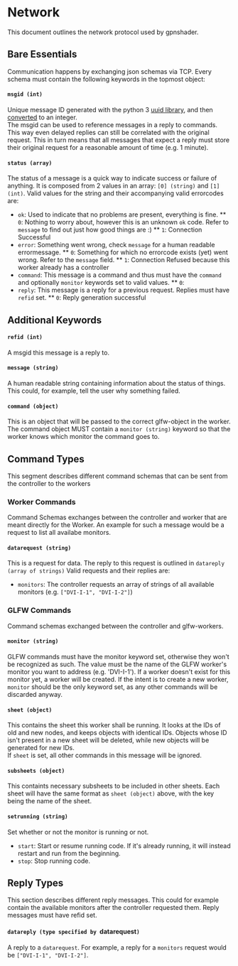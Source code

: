# Network
This document outlines the network protocol used by gpnshader.

## Bare Essentials
Communication happens by exchanging json schemas via TCP. Every schema must contain the following keywords in the topmost object:

#### `msgid (int)`
Unique message ID generated with the python 3 [uuid library](https://docs.python.org/3/library/uuid.html#uuid.uuid4), and then [converted](https://docs.python.org/3/library/uuid.html#uuid.UUID.int) to an integer.  
The msgid can be used to reference messages in a reply to commands. This way even delayed replies can still be correlated with the original request. This in turn means that all messages that expect a reply must store their original request for a reasonable amount of time (e.g. 1 minute).

#### `status (array)`
The status of a message is a quick way to indicate success or failure of anything. It is composed from 2 values in an array: `[0] (string)` and `[1] (int)`. Valid values for the string and their accompanying valid errorcodes are:  
* `ok`: Used to indicate that no problems are present, everything is fine.
**  `0`: Nothing to worry about, however this is an unknown `ok` code. Refer to `message` to find out just how good things are :)
**  `1`: Connection Successful
* `error`: Something went wrong, check `message` for a human readable errormessage.
**  `0`: Something for which no errorcode exists (yet) went wrong. Refer to the `message` field.
**  `1`: Connection Refused because this worker already has a controller
* `command`: This message is a command and thus must have the `command` and optionally `monitor` keywords set to valid values.
**  `0`: 
* `reply`: This message is a reply for a previous request. Replies must have `refid` set.
**  `0`: Reply generation successful

## Additional Keywords

#### `refid (int)`
A msgid this message is a reply to.

#### `message (string)`
A human readable string containing information about the status of things. This could, for example, tell the user why something failed.

#### `command (object)`
This is an object that will be passed to the correct glfw-object in the worker. The command object MUST contain a `monitor (string)` keyword so that the worker knows which monitor the command goes to.

## Command Types
This segment describes different command schemas that can be sent from the controller to the workers

### Worker Commands
Command Schemas exchanges between the controller and worker that are meant directly for the Worker. An example for such a message would be a request to list all availabe monitors.

#### `datarequest (string)`
This is a request for data. The reply to this request is outlined in `datareply (array of strings)` Valid requests and their replies are:
* `monitors`: The controller requests an array of strings of all available monitors (e.g. `["DVI-I-1", "DVI-I-2"]`)

### GLFW Commands
Command schemas exchanged between the controller and glfw-workers.

#### `monitor (string)`
GLFW commands must have the monitor keyword set, otherwise they won't be recognized as such. The value must be the name of the GLFW worker's monitor you want to address (e.g. 'DVI-I-1').
If a worker doesn't exist for this monitor yet, a worker will be created. If the intent is to create a new worker, `monitor` should be the only keyword set, as any other commands will be discarded anyway.

#### `sheet (object)`
This contains the sheet this worker shall be running. It looks at the IDs of old and new nodes, and keeps objects with identical IDs. Objects whose ID isn't present in a new sheet will be deleted, while new objects will be generated for new IDs.  
If `sheet` is set, all other commands in this message will be ignored.

#### `subsheets (object)`
This containts necessary subsheets to be included in other sheets. Each sheet will have the same format as `sheet (object)` above, with the key being the name of the sheet.

#### `setrunning (string)`
Set whether or not the monitor is running or not.
* `start`: Start or resume running code. If it's already running, it will instead restart and run from the beginning.
* `stop`: Stop running code.

## Reply Types
This section describes different reply messages. This could for example contain the available monitors after the controller requested them. Reply messages must have refid set.

#### `datareply (type specified by `datarequest`)`
A reply to a `datarequest`. For example, a reply for a `monitors` request would be `["DVI-I-1", "DVI-I-2"]`.